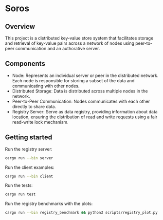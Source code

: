 # Soros

## Overview

This project is a distributed key-value store system that facilitates storage and retrieval of key-value pairs across a network of nodes using peer-to-peer communication and an authorative server. 

## Components

- Node: Represents an individual server or peer in the distributed network. Each node is responsible for storing a subset of the data and communicating with other nodes.
- Distributed Storage: Data is distributed across multiple nodes in the network.
- Peer-to-Peer Communication: Nodes communicates with each other directly to share data.
- Registry Server: Serve as data registry, providing information about data location, ensuring the distribution of read and write requests using a fair read-write lock mechanism. 

## Getting started

Run the registry server:

```bash
cargo run --bin server
```

Run the client examples:

```bash
cargo run --bin client
```

Run the tests:

```bash
cargo run test
```

Run the registry benchmarks with the plots:

```bash
cargo run --bin registry_benchmark && python3 scripts/registry_plot.py
```
